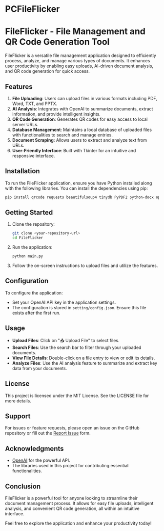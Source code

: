 # PCFileFlicker

# FileFlicker - File Management and QR Code Generation Tool

FileFlicker is a versatile file management application designed to efficiently process, analyze, and manage various types of documents. It enhances user productivity by enabling easy uploads, AI-driven document analysis, and QR code generation for quick access.

## Features

1. **File Uploading**: Users can upload files in various formats including PDF, Word, TXT, and PPTX.
2. **AI Analysis**: Integrates with OpenAI to summarize documents, extract information, and provide intelligent insights.
3. **QR Code Generation**: Generates QR codes for easy access to local server URLs.
4. **Database Management**: Maintains a local database of uploaded files with functionalities to search and manage entries.
5. **Document Scraping**: Allows users to extract and analyze text from URLs.
6. **User-Friendly Interface**: Built with Tkinter for an intuitive and responsive interface.

## Installation

To run the FileFlicker application, ensure you have Python installed along with the following libraries. You can install the dependencies using pip:

```bash
pip install qrcode requests beautifulsoup4 tinydb PyPDF2 python-docx openpyxl python-pptx
```

## Getting Started

1. Clone the repository:
   ```bash
   git clone <your-repository-url>
   cd FileFlicker
   ```

2. Run the application:
   ```bash
   python main.py
   ```

3. Follow the on-screen instructions to upload files and utilize the features.

## Configuration

To configure the application:
- Set your OpenAI API key in the application settings.
- The configuration is stored in `setting/config.json`. Ensure this file exists after the first run.

## Usage

- **Upload Files**: Click on "📤 Upload File" to select files.
- **Search Files**: Use the search bar to filter through your uploaded documents.
- **View File Details**: Double-click on a file entry to view or edit its details.
- **Analyze Files**: Use the AI analysis feature to summarize and extract key data from your documents.


## License

This project is licensed under the MIT License. See the LICENSE file for more details.

## Support

For issues or feature requests, please open an issue on the GitHub repository or fill out the [Report Issue](https://docs.google.com/forms/d/13aoyEZhTE3N9M82gWQxRo9Ir8_s3s7YXeQq8rF3-E88) form.

## Acknowledgments

- [OpenAI](https://www.openai.com) for the powerful API.
- The libraries used in this project for contributing essential functionalities.

## Conclusion

FileFlicker is a powerful tool for anyone looking to streamline their document management process. It allows for easy file uploads, intelligent analysis, and convenient QR code generation, all within an intuitive interface.

Feel free to explore the application and enhance your productivity today!
